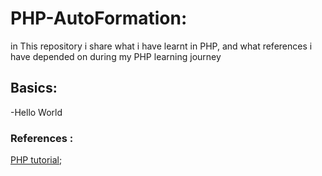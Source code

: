 # PHP-AutoFormation:
in This repository i share what i have learnt in PHP, and what references i have depended on during my PHP learning journey  
## Basics: 
-Hello World  





### References :  
[PHP tutorial](https://www.phptutorial.net/);